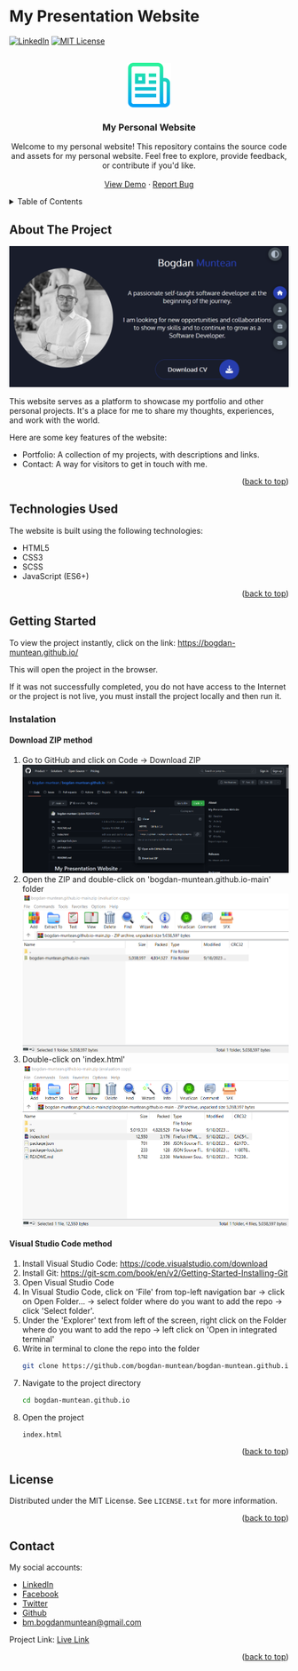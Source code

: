 # My Presentation Website


<!-- Improved compatibility of back to top link: See: https://github.com/othneildrew/Best-README-Template/pull/73 -->
<a name="readme-top"></a>

<!-- PROJECT SHIELDS -->
<!--
*** I'm using markdown "reference style" links for readability.
*** Reference links are enclosed in brackets [ ] instead of parentheses ( ).
*** See the bottom of this document for the declaration of the reference variables
*** for contributors-url, forks-url, etc. This is an optional, concise syntax you may use.
*** https://www.markdownguide.org/basic-syntax/#reference-style-links
-->
[![LinkedIn][linkedin-shield]][linkedin-url]
[![MIT License][license-shield]][license-url]
 


<!-- PROJECT LOGO -->
<br />
<div align="center">
  <a href="https://github.com/bogdan-muntean/bogdan-muntean.github.io">
    <img src="./src/assets/readmeImages/logo_readme.png" alt="Logo" width="80" height="80">
  </a>

<h3 align="center">My Personal Website</h3>

  <p align="center">
    Welcome to my personal website! This repository contains the source code and assets for my personal website. Feel free to explore, provide feedback, or contribute if you'd like.
    <br />
    <br />
    <a href="https://github.com/bogdan-muntean/bogdan-muntean.github.io">View Demo</a>
    ·
    <a href="https://github.com/bogdan-muntean/bogdan-muntean.github.io/issues">Report Bug</a>
  </p>
</div>



<!-- TABLE OF CONTENTS -->
<details>
  <summary>Table of Contents</summary>
  <ol>
    <li>
      <a href="#about-the-project">About The Project</a>
    </li>
    <li>
      <a href="#technologies-used">Technologies Used</a>
    </li>
    <li>
      <a href="#getting-started">Getting Started</a>
      <ul>
        <li><a href="#installation">Installation</a>
            <ol>
                <li><a href="#download-zip-method">Download ZIP method</a></li>
                <li><a href="#visual-studio-code-method">Visual Studio Code method</a></li>
            </ol>
        </li>
      </ul> 
    </li>
    <li><a href="#license">License</a></li>
    <li><a href="#contact">Contact</a></li>
  </ol>
</details>



<!-- ABOUT THE PROJECT -->
## About The Project

[![Screen Shot for Home Page from Project][product-screenshot]](https://bogdan-muntean.github.io/)

This website serves as a platform to showcase my portfolio and other personal projects. It's a place for me to share my thoughts, experiences, and work with the world.

Here are some key features of the website:
- Portfolio: A collection of my projects, with descriptions and links.
- Contact: A way for visitors to get in touch with me.

<p align="right">(<a href="#readme-top">back to top</a>)</p>



## Technologies Used

The website is built using the following technologies:
- HTML5
- CSS3
- SCSS
- JavaScript (ES6+)

<p align="right">(<a href="#readme-top">back to top</a>)</p>



<!-- GETTING STARTED -->
## Getting Started

To view the project instantly, click on the link: https://bogdan-muntean.github.io/

This will open the project in the browser.

If it was not successfully completed, you do not have access to the Internet or the project is not live, you must install the project locally and then run it.

### Instalation

#### Download ZIP method

1. Go to GitHub and click on Code -> Download ZIP
![Instalation zip photo 1][instalation-zip-1]
2. Open the ZIP and double-click on 'bogdan-muntean.github.io-main' folder
![Instalation zip photo 2][instalation-zip-2]
3. Double-click on 'index.html'
![Instalation zip photo 3][instalation-zip-3]


#### Visual Studio Code method

1. Install Visual Studio Code: https://code.visualstudio.com/download
2. Install Git: https://git-scm.com/book/en/v2/Getting-Started-Installing-Git
3. Open Visual Studio Code
4. In Visual Studio Code, click on 'File' from top-left navigation bar -> click on Open Folder... -> select folder where do you want to add the repo -> click 'Select folder'.
5. Under the 'Explorer' text from left of the screen, right click on the Folder where do you want to add the repo -> left click on 'Open in integrated terminal'
6. Write in terminal to clone the repo into the folder
   ```sh
   git clone https://github.com/bogdan-muntean/bogdan-muntean.github.io.git
   ```
7. Navigate to the project directory
   ```sh
   cd bogdan-muntean.github.io
   ```
8. Open the project
   ```sh
   index.html
   ```

<p align="right">(<a href="#readme-top">back to top</a>)</p>



<!-- LICENSE -->
## License

Distributed under the MIT License. See `LICENSE.txt` for more information.

<p align="right">(<a href="#readme-top">back to top</a>)</p>



<!-- CONTACT -->
## Contact

My social accounts:
- [LinkedIn](https://www.linkedin.com/in/bogdan-muntean-ro/)
- [Facebook](https://www.facebook.com/bogdan.muntean.ro/)
- [Twitter](https://twitter.com/BogdanMuntean_) 
- [Github](https://github.com/bogdan-muntean)
- bm.bogdanmuntean@gmail.com

Project Link: [Live Link](https://bogdan-muntean.github.io/)

<p align="right">(<a href="#readme-top">back to top</a>)</p>


<!-- MARKDOWN LINKS & IMAGES -->
[license-shield]: https://img.shields.io/github/license/github_username/repo_name.svg?style=for-the-badge
[license-url]: https://github.com/bogdan-muntean/bogdan-muntean.github.io/blob/master/LICENSE.txt
[linkedin-shield]: https://img.shields.io/badge/-LinkedIn-black.svg?style=for-the-badge&logo=linkedin&colorB=555
[linkedin-url]: https://linkedin.com/in/linkedin_username
[product-screenshot]: ./src/assets/readmeImages/home_page.png
[instalation-zip-1]: ./src/assets/readmeImages/readmeExplanationZip1.png
[instalation-zip-2]: ./src/assets/readmeImages/readmeExplanationZip2.png
[instalation-zip-3]: ./src/assets/readmeImages/readmeExplanationZip3.png
